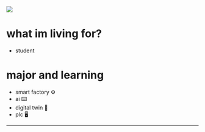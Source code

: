 <img src="https://capsule-render.vercel.app/api?type=wave&color=auto&height=300&section=header&text=song%20jin%20sub&fontSize=90" />


# what im living for? 
* student 



# major and learning
* smart factory ⚙️
* ai ⌨️
* digital twin 🔧
* plc 🖥️
*** 

